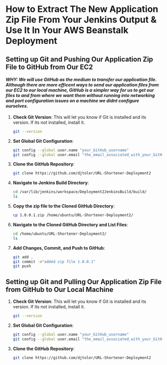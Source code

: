 # How to Extract The New Application Zip File From Your Jenkins Output & Use It In Your AWS Beanstalk Deployment

## Setting up Git and Pushing Our Application Zip File to GitHub from Our EC2
#### *WHY: We will use GitHub as the medium to transfer our application file. Although there are more efficent ways to send our application files from our EC2 to our local machine, GitHub is a simpler way for us to get our files to and from where we want them without running into networking and port configuration issues on a machine we didnt configure ourselves.*

1. **Check Git Version**: This will let you know if Git is installed and its version. If its not installed, install it.
    ```bash
    git --version
    ```

2. **Set Global Git Configuration**:
    ```bash
    git config --global user.name "your_GitHub_username"
    git config --global user.email "the_email_associated_with_your_GitHub"
    ```

3. **Clone the GitHub Repository**:
    ```bash
    git clone https://github.com/djtoler/URL-Shortener-Deployment2
    ```

4. **Navigate to Jenkins Build Directory**:
    ```bash
    cd /var/lib/jenkins/workspace/Deployment2JenkinsBuild/build/
    ls
    ```

5. **Copy the zip file to the Cloned GitHub Directory**:
    ```bash
    cp 1.0.0.1.zip /home/ubuntu/URL-Shortener-Deployment2/
    ```

6. **Navigate to the Cloned GitHub Directory and List Files**:
    ```bash
    cd /home/ubuntu/URL-Shortener-Deployment2/
    ls
    ```

7. **Add Changes, Commit, and Push to GitHub**:
    ```bash
    git add .
    git commit -m"added zip file 1.0.0.1"
    git push
    ```

## Setting up Git and Pulling Our Application Zip File from GitHub to Our Local Machine

1. **Check Git Version**: This will let you know if Git is installed and its version. If its not installed, install it.
    ```bash
    git --version
    ```

2. **Set Global Git Configuration**:
    ```bash
    git config --global user.name "your_GitHub_username"
    git config --global user.email "the_email_associated_with_your_GitHub"
    ```

3. **Clone the GitHub Repository**:
    ```bash
    git clone https://github.com/djtoler/URL-Shortener-Deployment2
    ```
